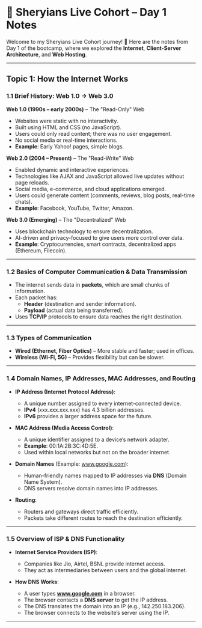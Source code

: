 # 🚀 Sheryians Live Cohort – Day 1 Notes

Welcome to my Sheryians Live Cohort journey! 🌟 Here are the notes from Day 1 of the bootcamp, where we explored the **Internet**, **Client-Server Architecture**, and **Web Hosting**.

---

## Topic 1: How the Internet Works

### 1.1 Brief History: Web 1.0 → Web 3.0

**Web 1.0 (1990s – early 2000s)** – The "Read-Only" Web
- Websites were static with no interactivity.
- Built using HTML and CSS (no JavaScript).
- Users could only read content; there was no user engagement.
- No social media or real-time interactions.
- **Example**: Early Yahoo! pages, simple blogs.

**Web 2.0 (2004 – Present)** – The "Read-Write" Web
- Enabled dynamic and interactive experiences.
- Technologies like AJAX and JavaScript allowed live updates without page reloads.
- Social media, e-commerce, and cloud applications emerged.
- Users could generate content (comments, reviews, blog posts, real-time chats).
- **Example**: Facebook, YouTube, Twitter, Amazon.

**Web 3.0 (Emerging)** – The "Decentralized" Web
- Uses blockchain technology to ensure decentralization.
- AI-driven and privacy-focused to give users more control over data.
- **Example**: Cryptocurrencies, smart contracts, decentralized apps (Ethereum, Filecoin).

---

### 1.2 Basics of Computer Communication & Data Transmission

- The internet sends data in **packets**, which are small chunks of information.
- Each packet has:
  - **Header** (destination and sender information).
  - **Payload** (actual data being transferred).
- Uses **TCP/IP** protocols to ensure data reaches the right destination.

---

### 1.3 Types of Communication

- **Wired (Ethernet, Fiber Optics)** – More stable and faster; used in offices.
- **Wireless (Wi-Fi, 5G)** – Provides flexibility but can be slower.

---

### 1.4 Domain Names, IP Addresses, MAC Addresses, and Routing

- **IP Address (Internet Protocol Address)**:
  - A unique number assigned to every internet-connected device.
  - **IPv4** (xxx.xxx.xxx.xxx) has 4.3 billion addresses.
  - **IPv6** provides a larger address space for the future.

- **MAC Address (Media Access Control)**:
  - A unique identifier assigned to a device’s network adapter.
  - **Example**: 00:1A:2B:3C:4D:5E.
  - Used within local networks but not on the broader internet.

- **Domain Names** (Example: www.google.com):
  - Human-friendly names mapped to IP addresses via **DNS** (Domain Name System).
  - DNS servers resolve domain names into IP addresses.

- **Routing**:
  - Routers and gateways direct traffic efficiently.
  - Packets take different routes to reach the destination efficiently.

---

### 1.5 Overview of ISP & DNS Functionality

- **Internet Service Providers (ISP)**:
  - Companies like Jio, Airtel, BSNL provide internet access.
  - They act as intermediaries between users and the global internet.

- **How DNS Works**:
  - A user types **www.google.com** in a browser.
  - The browser contacts a **DNS server** to get the IP address.
  - The DNS translates the domain into an IP (e.g., 142.250.183.206).
  - The browser connects to the website’s server using the IP.

---


